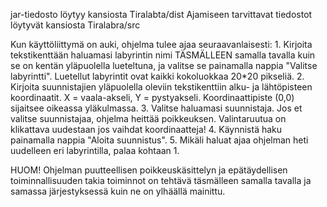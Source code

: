 jar-tiedosto löytyy kansiosta Tiralabta/dist
Ajamiseen tarvittavat tiedostot löytyvät kansiosta Tiralabra/src

Kun käyttöliittymä on auki, ohjelma tulee ajaa seuraavanlaisesti:
	1. Kirjoita tekstikenttään haluamasi labyrintin nimi TÄSMÄLLEEN samalla tavalla kuin se on kentän yläpuolella lueteltuna,
	ja valitse se painamalla nappia "Valitse labyrintti". Luetellut labyrintit ovat kaikki kokoluokkaa 20*20 pikseliä.
	2. Kirjoita suunnistajien yläpuolella oleviin tekstikenttiin alku- ja lähtöpisteen koordinaatit. X = vaala-akseli, Y = pystyakseli.
	Koordinaattipiste (0,0) sijaitsee oikeassa yläkulmassa.
	3. Valitse haluamasi suunnistaja. Jos et valitse suunnistajaa, ohjelma heittää poikkeuksen. Valintaruutua on klikattava uudestaan jos vaihdat koordinaatteja!
	4. Käynnistä haku painamalla nappia "Aloita suunnistus".
	5. Mikäli haluat ajaa ohjelman heti uudelleen eri labyrintilla, palaa kohtaan 1.

HUOM! Ohjelman puutteellisen poikkeuskäsittelyn ja epätäydellisen toiminnallisuuden takia toiminnot on tehtävä täsmälleen samalla 
tavalla ja samassa järjestyksessä kuin ne on ylhäällä mainittu.
